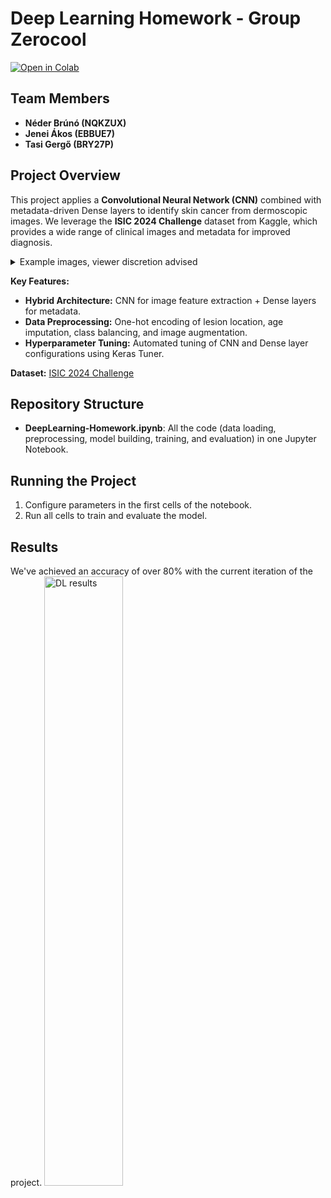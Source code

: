 # Deep Learning Homework - Group Zerocool
[![Open in Colab](https://colab.research.google.com/assets/colab-badge.svg)](https://colab.research.google.com/github/fishylow/DeepLearning-Homework/blob/main/DeepLearning_Homework.ipynb)
## Team Members
- **Néder Brúnó (NQKZUX)**
- **Jenei Ákos (EBBUE7)**
- **Tasi Gergő (BRY27P)**

## Project Overview
This project applies a **Convolutional Neural Network (CNN)** combined with metadata-driven Dense layers to identify skin cancer from dermoscopic images. We leverage the **ISIC 2024 Challenge** dataset from Kaggle, which provides a wide range of clinical images and metadata for improved diagnosis.
<details>
  <summary>Example images, viewer discretion advised</summary>
  <img src="https://github.com/user-attachments/assets/aa4c67a3-5a5d-431a-8871-3657dd1e3828" alt="DL results" size="50%">

</details>

**Key Features:**
- **Hybrid Architecture:** CNN for image feature extraction + Dense layers for metadata.
- **Data Preprocessing:** One-hot encoding of lesion location, age imputation, class balancing, and image augmentation.
- **Hyperparameter Tuning:** Automated tuning of CNN and Dense layer configurations using Keras Tuner.

**Dataset:** [ISIC 2024 Challenge](https://www.kaggle.com/competitions/isic-2024-challenge)

## Repository Structure
- **DeepLearning-Homework.ipynb**: All the code (data loading, preprocessing, model building, training, and evaluation) in one Jupyter Notebook.

## Running the Project
1. Configure parameters in the first cells of the notebook.
2. Run all cells to train and evaluate the model.

## Results
We've achieved an accuracy of over 80% with the current iteration of the project.
<img src="https://github.com/user-attachments/assets/1e9cc232-d8fd-465c-be87-2e94f837d030" alt="DL results" width="50%" height="50%">
